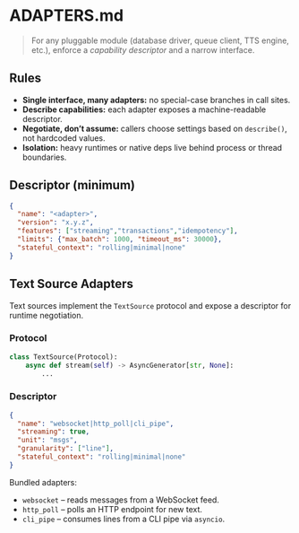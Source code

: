 # ADAPTERS.md

> For any pluggable module (database driver, queue client, TTS engine, etc.), enforce a *capability descriptor* and a narrow interface.

## Rules

- **Single interface, many adapters:** no special-case branches in call sites.
- **Describe capabilities:** each adapter exposes a machine-readable descriptor.
- **Negotiate, don’t assume:** callers choose settings based on `describe()`, not hardcoded values.
- **Isolation:** heavy runtimes or native deps live behind process or thread boundaries.

## Descriptor (minimum)

```json
{
  "name": "<adapter>",
  "version": "x.y.z",
  "features": ["streaming","transactions","idempotency"],
  "limits": {"max_batch": 1000, "timeout_ms": 30000},
  "stateful_context": "rolling|minimal|none"
}
```

## Text Source Adapters

Text sources implement the `TextSource` protocol and expose a descriptor for runtime negotiation.

### Protocol

```python
class TextSource(Protocol):
    async def stream(self) -> AsyncGenerator[str, None]:
        ...
```

### Descriptor

```json
{
  "name": "websocket|http_poll|cli_pipe",
  "streaming": true,
  "unit": "msgs",
  "granularity": ["line"],
  "stateful_context": "rolling|minimal|none"
}
```

Bundled adapters:

- `websocket` – reads messages from a WebSocket feed.
- `http_poll` – polls an HTTP endpoint for new text.
- `cli_pipe` – consumes lines from a CLI pipe via `asyncio`.
